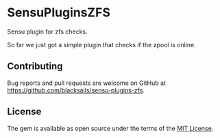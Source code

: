 # SensuPluginsZFS

Sensu plugin for zfs checks.

So far we just got a simple plugin that checks if the zpool is online.

## Contributing

Bug reports and pull requests are welcome on GitHub at https://github.com/blacksails/sensu-plugins-zfs.


## License

The gem is available as open source under the terms of the [MIT License](http://opensource.org/licenses/MIT).

